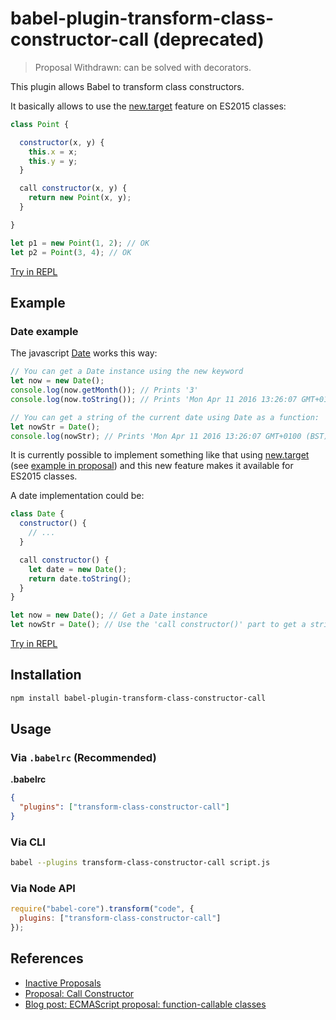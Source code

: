 # babel-plugin-transform-class-constructor-call (deprecated)

> Proposal Withdrawn: can be solved with decorators.

This plugin allows Babel to transform class constructors.

It basically allows to use the [new.target](http://mdn.io/new.target) feature on ES2015 classes:

```js
class Point {

  constructor(x, y) {
    this.x = x;
    this.y = y;
  }

  call constructor(x, y) {
    return new Point(x, y);
  }

}

let p1 = new Point(1, 2); // OK
let p2 = Point(3, 4); // OK
```
[Try in REPL](/repl/#?evaluate=true&presets=es2015%2Cstage-0&code=class%20Point%20%7B%0A%0A%20%20constructor(x%2C%20y)%20%7B%0A%20%20%20%20this.x%20%3D%20x%3B%0A%20%20%20%20this.y%20%3D%20y%3B%0A%20%20%7D%0A%0A%20%20call%20constructor(x%2C%20y)%20%7B%0A%20%20%20%20return%20new%20Point(x%2C%20y)%3B%0A%20%20%7D%0A%0A%7D%0A%0Alet%20p1%20%3D%20new%20Point(1%2C%202)%3B%20%2F%2F%20OK%0Alet%20p2%20%3D%20Point(3%2C%204)%3B%20%2F%2F%20OK)

## Example

### Date example
The javascript [Date](http://mdn.io/date) works this way:

```js
// You can get a Date instance using the new keyword
let now = new Date();
console.log(now.getMonth()); // Prints '3'
console.log(now.toString()); // Prints 'Mon Apr 11 2016 13:26:07 GMT+0100 (BST)'

// You can get a string of the current date using Date as a function:
let nowStr = Date();
console.log(nowStr); // Prints 'Mon Apr 11 2016 13:26:07 GMT+0100 (BST)'
```

It is currently possible to implement something like that using [new.target](http://mdn.io/new.target) (see [example in proposal](https://github.com/tc39/ecma262/blob/master/workingdocs/callconstructor.md#motivating-example)) and this new feature makes it available for ES2015 classes.

A date implementation could be:

```js
class Date {
  constructor() {
    // ...
  }

  call constructor() {
    let date = new Date();
    return date.toString();
  }
}

let now = new Date(); // Get a Date instance
let nowStr = Date(); // Use the 'call constructor()' part to get a string value of the current date
```
[Try in REPL](/repl/#?evaluate=true&presets=es2015%2Cstage-0&code=class%20Date%20%7B%0A%20%20constructor()%20%7B%0A%20%20%20%20%2F%2F%20...%0A%20%20%7D%0A%0A%20%20call%20constructor()%20%7B%0A%20%20%20%20let%20date%20%3D%20new%20Date()%3B%0A%20%20%20%20return%20date.toString()%3B%0A%20%20%7D%0A%7D%0A%0Alet%20now%20%3D%20new%20Date()%3B%20%2F%2F%20Get%20a%20Date%20instance%0Alet%20nowStr%20%3D%20Date()%3B%20%2F%2F%20Use%20the%20'call%20constructor()'%20part%20to%20get%20a%20string%20value%20of%20the%20current%20date)

## Installation

```sh
npm install babel-plugin-transform-class-constructor-call
```

## Usage

### Via `.babelrc` (Recommended)

**.babelrc**

```json
{
  "plugins": ["transform-class-constructor-call"]
}
```

### Via CLI

```sh
babel --plugins transform-class-constructor-call script.js
```

### Via Node API

```javascript
require("babel-core").transform("code", {
  plugins: ["transform-class-constructor-call"]
});
```

## References

* [Inactive Proposals](https://github.com/tc39/proposals/blob/master/inactive-proposals.md)
* [Proposal: Call Constructor](https://github.com/tc39/ecma262/blob/master/workingdocs/callconstructor.md)
* [Blog post: ECMAScript proposal: function-callable classes](http://www.2ality.com/2015/10/call-constructor-esprop.html)
